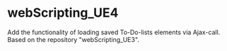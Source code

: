 # webScripting_UE4

Add the functionality of loading saved To-Do-lists elements via Ajax-call. 
Based on the repository "webScripting_UE3". 
